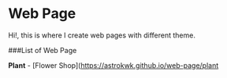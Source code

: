 # Web Page

Hi!, this is where I create web pages with different theme. 

###List of Web Page

**Plant** - [Flower Shop](https://astrokwk.github.io/web-page/plant